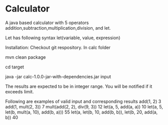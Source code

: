 # Calculator
A java based calculator with 5 operators addition,subtraction,multiplication,division, and let.

Let has following syntax let(variable, value, expression)


Installation:
Checkout git respository.
In calc folder

mvn clean package

cd target

java -jar calc-1.0.0-jar-with-dependencies.jar input


The results are expected to be in integer range. You will be notified if it exceeds limit.


Following are examples of valid input and corresponding results
add(1, 2)	                                                                          3
add(1, mult(2, 3))	                                                                7
mult(add(2, 2), div(9, 3))	                                                        12
let(a, 5, add(a, a))	                                                              10
let(a, 5, let(b, mult(a, 10), add(b, a)))	                                          55
let(a, let(b, 10, add(b, b)), let(b, 20, add(a, b))	                                40
